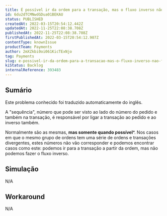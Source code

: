 ```yaml
---
title: É possível ir da ordem para a transação, mas o fluxo inverso não funciona
id: 6du2dTCMNwdGDua01BEKAU
status: PUBLISHED
createdAt: 2022-03-15T20:54:12.442Z
updatedAt: 2022-11-25T22:08:38.708Z
publishedAt: 2022-11-25T22:08:38.708Z
firstPublishedAt: 2022-03-15T20:54:12.907Z
contentType: knownIssue
productTeam: Payments
author: 2mXZkbi0oi061KicTExNjo
tag: Payments
slug: e-possivel-ir-da-ordem-para-a-transacao-mas-o-fluxo-inverso-nao-funciona
kiStatus: Backlog
internalReference: 393483
---
```


## Sumário

<div class="alert alert-info">
  <p>Este problema conhecido foi traduzido automaticamente do inglês.</p>
</div>


A "sequência", número que pode ser visto ao lado do número do pedido e também na transação, é responsável por ligar a transação ao pedido e ao inverso também.

 Normalmente são as mesmas, **mas somente quando possível***. Nos casos em que o mesmo grupo de ordens tem uma série de ordens e transações divergentes, estes números não vão corresponder e podemos encontrar casos como este: podemos ir para a transação a partir da ordem, mas não podemos fazer o fluxo inverso.



## Simulação


N/A



## Workaround



N/A

